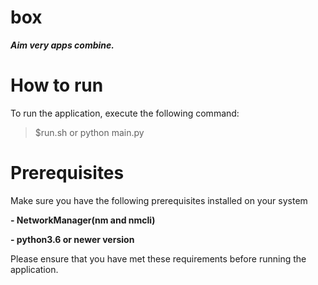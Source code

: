 
# box
***Aim very apps combine.*** 

# **How to run**

To run the application, execute the following command:  

>$run.sh or python main.py 

# **Prerequisites**

Make sure you have the following prerequisites installed on your system

**- NetworkManager(nm and nmcli)**

**- python3.6 or newer version**

Please ensure that you have met these requirements before running the application.
